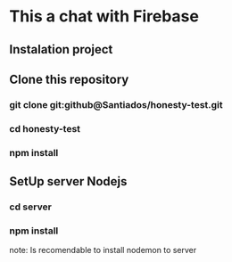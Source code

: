 # This a chat with Firebase 
## Instalation project
## Clone this repository
### git clone git:github@Santiados/honesty-test.git
### cd honesty-test
### npm install

## SetUp server Nodejs
### cd server
### npm install
note: Is recomendable to install nodemon to server
